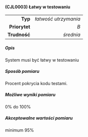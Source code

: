 #### (CJL0003) Łatwy w testowaniu

|               |                      |
| ------------: |---------------------:|
|       **Typ** | *łatwość utrzymania* |
| **Priorytet** |                  *B* |
|  **Trudność** |            *średnia* |


##### Opis
System musi być łatwy w testowaniu

##### Sposób pomiaru
Procent pokrycia kodu testami.

##### Możliwe wyniki pomiaru

0% do 100%

##### Akceptowalne wartości pomiaru

minimum 95%